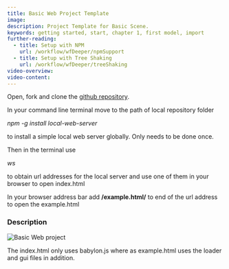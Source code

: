 ```yaml
---
title: Basic Web Project Template
image: 
description: Project Template for Basic Scene.
keywords: getting started, start, chapter 1, first model, import
further-reading:
  - title: Setup with NPM
    url: /workflow/wfDeeper/npmSupport
  - title: Setup with Tree Shaking
    url: /workflow/wfDeeper/treeShaking
video-overview:
video-content:
---
```



Open, fork and clone the [github repository](https://github.com/BabylonJSGuide/JSProject).

In your command line terminal move to the path of local repository folder 


*npm -g install local-web-server*

to install a simple local web server globally. Only needs to be done once.

Then in the terminal use

*ws*

to obtain url addresses for the local server and use one of them in your browser to open index.html

In your browser address bar add **/example.html/** to end of the url address to open the example.html

### Description

![Basic Web project](/img/quickstart/basicproj.png)

The index.html only uses babylon.js where as example.html uses the loader and gui files in addition.

